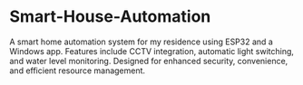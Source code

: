 # Smart-House-Automation
A smart home automation system for my residence using ESP32 and a Windows app. Features include CCTV integration, automatic light switching, and water level monitoring. Designed for enhanced security, convenience, and efficient resource management.
